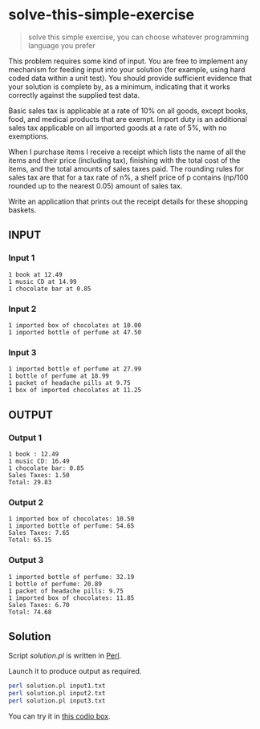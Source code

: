 solve-this-simple-exercise
==========================

> solve this simple exercise, you can choose whatever programming language you prefer

This problem requires some kind of input. You are free to implement any 
mechanism for feeding input into your solution (for example, using hard coded 
data within a unit test). You should provide sufficient evidence that your 
solution is complete by, as a minimum, indicating that it works correctly 
against the supplied test data.

Basic sales tax is applicable at a rate of 10% on all goods, except books, 
food, and medical products that are exempt. Import duty is an additional sales 
tax applicable on all imported goods at a rate of 5%, with no exemptions.

When I purchase items I receive a receipt which lists the name of all the 
items and their price (including tax), finishing with the total cost of the 
items, and the total amounts of sales taxes paid. The rounding rules for sales 
tax are that for a tax rate of n%, a shelf price of p contains (np/100 rounded 
up to the nearest 0.05) amount of sales tax.

Write an application that prints out the receipt details for these shopping 
baskets.

## INPUT

### Input 1

```
1 book at 12.49
1 music CD at 14.99
1 chocolate bar at 0.85
```

### Input 2

```
1 imported box of chocolates at 10.00
1 imported bottle of perfume at 47.50
```

### Input 3

```
1 imported bottle of perfume at 27.99
1 bottle of perfume at 18.99
1 packet of headache pills at 9.75
1 box of imported chocolates at 11.25
```

## OUTPUT

### Output 1

```
1 book : 12.49
1 music CD: 16.49
1 chocolate bar: 0.85
Sales Taxes: 1.50
Total: 29.83
```

### Output 2

```
1 imported box of chocolates: 10.50
1 imported bottle of perfume: 54.65
Sales Taxes: 7.65
Total: 65.15
```

### Output 3

```
1 imported bottle of perfume: 32.19
1 bottle of perfume: 20.89
1 packet of headache pills: 9.75
1 imported box of chocolates: 11.85
Sales Taxes: 6.70
Total: 74.68
```

## Solution

Script *solution.pl* is written in [Perl](http://www.perl.org).

Launch it to produce output as required.

```bash
perl solution.pl input1.txt
perl solution.pl input2.txt
perl solution.pl input3.txt
```

You can try it in [this codio box](https://codio.com/fibo/solve-this-simple-exercise).

